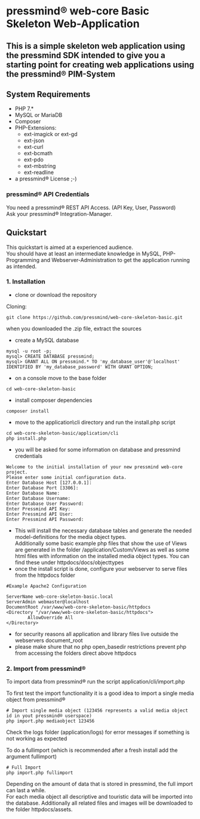 # pressmind® web-core Basic Skeleton Web-Application

## This is a simple skeleton web application using the pressmind SDK intended to give you a starting point for creating web applications using the pressmind® PIM-System

##  System Requirements
* PHP 7.*
* MySQL or MariaDB
* Composer
* PHP-Extensions:
    * ext-imagick or ext-gd
    * ext-json
    * ext-curl
    * ext-bcmath
    * ext-pdo
    * ext-mbstring
    * ext-readline
* a pressmind® License ;-)

### pressmind® API Credentials
You need a pressmind® REST API Access. (API Key, User, Password)  
Ask your pressmind® Integration-Manager.

## Quickstart

This quickstart is aimed at a experienced audience.  
You should have at least an intermediate knowledge in MySQL, PHP-Programming and Webserver-Administration to get the application running as intended.

### 1. Installation
* clone or download the repository 

Cloning:
```shell script
git clone https://github.com/pressmind/web-core-skeleton-basic.git
```

when you downloaded the .zip file, extract the sources

* create a MySQL database

```shell script
mysql -u root -p;
mysql> CREATE DATABASE pressmind;
mysql> GRANT ALL ON pressmind.* TO 'my_database_user'@'localhost' IDENTIFIED BY 'my_database_password' WITH GRANT OPTION;
``` 

* on a console move to the base folder 

```shell script
cd web-core-skeleton-basic
```

* install composer dependencies

```shell script
composer install
```

* move to the application\cli directory and run the install.php script

```shell script
cd web-core-skeleton-basic/application/cli
php install.php
```

* you will be asked for some information on database and pressmind credentials

```shell script
Welcome to the initial installation of your new pressmind web-core project.
Please enter some initial configuration data.
Enter Database Host [127.0.0.1]:
Enter Database Port [3306]:
Enter Database Name: 
Enter Database Username: 
Enter Database User Password:
Enter Pressmind API Key:
Enter Pressmind API User:
Enter Pressmind API Password:
```

* This will install the necessary database tables and generate the needed model-definitions for the media object types.  
  Additionally some basic example php files that show the use of Views are generated in the folder /application/Custom/Views as well as some html files with information on the installed media object types. You can find these under httpdocs/docs/objecttypes
* once the install script is done, configure your webserver to serve files from the httpdocs folder

```apacheconfig
#Example Apache2 Configuration

ServerName web-core-skeleton-basic.local
ServerAdmin webmaster@localhost
DocumentRoot /var/www/web-core-skeleton-basic/httpdocs
<Directory "/var/www/web-core-skeleton-basic/httpdocs">
        AllowOverride All
</Directory>
```

* for security reasons all application and library files live outside the webservers document_root
* please make shure that no php open_basedir restrictions prevent php from accessing the folders direct above httpdocs

### 2. Import from pressmind®
To import data from pressmind® run the script application/cli/import.php  

To first test the import functionality it is a good idea to import a single media object from pressmind®
```shell script
# Import single media object (123456 represents a valid media object id in yout pressmind® userspace)
php import.php mediaobject 123456
```

Check the logs folder (application/logs) for error messages if something is not working as expected

To do a fullimport (which is recommended after a fresh install add the argument fullimport)
```shell script
# Full Import
php import.php fullimport
```
Depending on the amount of data that is stored in pressmind, the full import can last a while.  
For each media object all descriptive and touristic data will be imported into the database. Additionally all related files and images will be downloaded to the folder httpdocs/assets.


